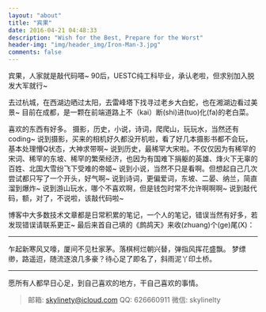 ```yaml
---
layout: "about"
title: "宾果"
date: 2016-04-21 04:48:33
description: "Wish for the Best, Prepare for the Worst"
header-img: "img/header_img/Iron-Man-3.jpg"
comments: false
---
```


宾果，人家就是敲代码嗒~
90后，UESTC纯工科毕业，承认老啦，但求别加入脱发大军就行~

去过杭城，在西湖边晒过太阳，去雷峰塔下找寻过老乡大白蛇，也在湘湖边看过美景~
目前在成都，是一颗在前端道路上不（kai）断(shi)进(tuo)化(fa)的老白菜。

喜欢的东西有好多。
摄影，历史，小说，诗词，爬爬山，玩玩水，当然还有coding~
说到摄影，买来的相机好久都没开机啦，看了好几本摄影书都不会玩，基本处理懵Q状态，大神求带啊~
说到历史，最稀罕大宋啦。不仅仅因为有稀罕的宋词、稀罕的东坡、稀罕的繁荣经济，也因为有国难下捐躯的英雄、烽火下无辜的百姓、北国大雪纷飞下受难的帝姬~
说到小说，当然不只是看啊。但想起自己几次尝试都只写了一个开头，好气啊~
说到诗词，更偏爱词，东坡、二晏、纳兰，简直溜到爆炸~
说到游山玩水，哪个不喜欢啊，但是钱包时常不允许啊啊啊~
说到敲代码，额，对了，不说啦，该敲代码啦~

博客中大多数技术文章都是日常积累的笔记，一个人的笔记，错误当然有好多，若发现错误请联系更正~
最后来首自己填的《鹧鸪天》来收(zhuang)个(ge)尾(X)：

----
乍起新寒风又嚎，厦间不见杜家茅。落棋柯烂朝兴替，弹指风挥花盛飘。
梦缥缈，路遥迢，随流逐浪几多豪？待心足了即名了，斜雨泥丫印土桥。

----

愿所有人都早日心足，到自己喜欢的地方，干自己喜欢的事情。

> 邮箱: skylinety@icloud.com
> QQ: 626660911
> 微信: skylinelty
